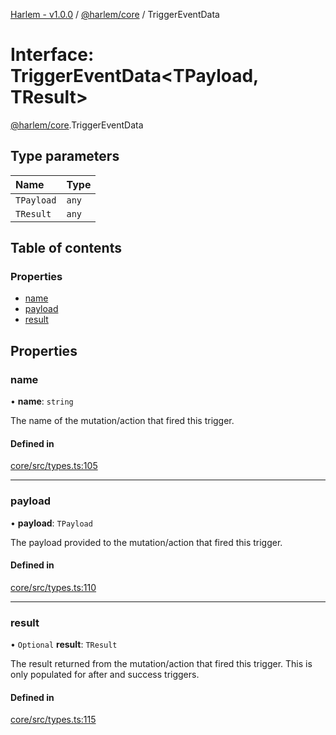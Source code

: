 [Harlem - v1.0.0](../index.md) / [@harlem/core](../modules/harlem_core.md) / TriggerEventData

# Interface: TriggerEventData<TPayload, TResult\>

[@harlem/core](../modules/harlem_core.md).TriggerEventData

## Type parameters

| Name | Type |
| :------ | :------ |
| `TPayload` | `any` |
| `TResult` | `any` |

## Table of contents

### Properties

- [name](harlem_core.TriggerEventData.md#name)
- [payload](harlem_core.TriggerEventData.md#payload)
- [result](harlem_core.TriggerEventData.md#result)

## Properties

### name

• **name**: `string`

The name of the mutation/action that fired this trigger.

#### Defined in

[core/src/types.ts:105](https://github.com/andrewcourtice/harlem/blob/1dcd57c/core/src/types.ts#L105)

___

### payload

• **payload**: `TPayload`

The payload provided to the mutation/action that fired this trigger.

#### Defined in

[core/src/types.ts:110](https://github.com/andrewcourtice/harlem/blob/1dcd57c/core/src/types.ts#L110)

___

### result

• `Optional` **result**: `TResult`

The result returned from the mutation/action that fired this trigger. This is only populated for after and success triggers.

#### Defined in

[core/src/types.ts:115](https://github.com/andrewcourtice/harlem/blob/1dcd57c/core/src/types.ts#L115)
